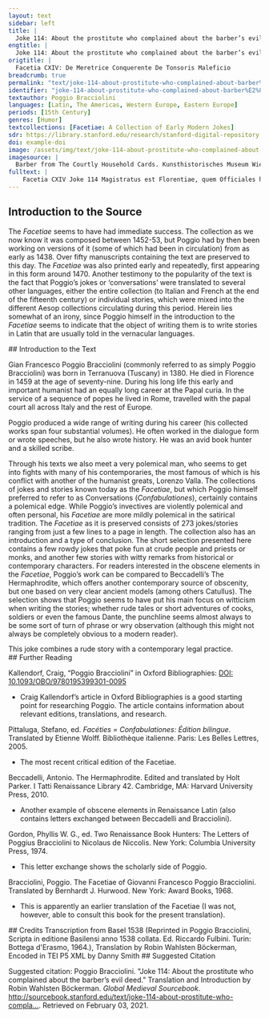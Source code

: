 ```yaml
---
layout: text
sidebar: left
title: |
  Joke 114: About the prostitute who complained about the barber’s evil deed | Facetia CXIV: De Meretrice Conquerente De Tonsoris Maleficio
engtitle: |
  Joke 114: About the prostitute who complained about the barber’s evil deed
origtitle: |
  Facetia CXIV: De Meretrice Conquerente De Tonsoris Maleficio
breadcrumb: true
permalink: "text/joke-114-about-prostitute-who-complained-about-barber%E2%80%99s-evil-deed"
identifier: "joke-114-about-prostitute-who-complained-about-barber%E2%80%99s-evil-deed"
textauthor: Poggio Bracciolini
languages: [Latin, The Americas, Western Europe, Eastern Europe]
periods: [15th Century]
genres: [Humor]
textcollections: [Facetiae: A Collection of Early Modern Jokes]
sdr: https://library.stanford.edu/research/stanford-digital-repository 
doi: example-doi 
image: /assets/img/text/joke-114-about-prostitute-who-complained-about-barber%E2%80%99s-evil-deed.jpg
imagesource: |
  Barber from The Courtly Household Cards. Kunsthistorisches Museum Wien, Kunstkammer (KK 5088) [Public Domain]
fulltext: |
    Facetia CXIV Joke 114 Magistratus est Florentiae, quem Officiales honestatis vocant: In Florence there is a magistracy called the Office of Respectability, horum praecipua cura est in iure meretricibus dicendo, curandoque ut in omni civitate absque molestia esse possint. whose main responsibility it is to preside over legal matters pertaining to prostitutes and to make sure that they can work untroubled all through the city. Accessit ad eos semel meretrix, questa iniuriam damnumque a tonsore illatum, Once a prostitute came to this office and complained that she had suffered injury and damage from a barber. qui in balneum accersitus ab ea ut partes inferiores raderet, rasorio ita cunni partem incidit, ut pluribus diebus homines admittere nequivisset, He had been summoned to the baths to shave her nether parts, but he had cut a part of the pussy with the razor so bad that she could not receive men for several days. ex quo damni infecti illum accusabat, amissi lucri restitutionem petens. For this she accused him of anticipated damage and asked to be repaid the lost income. Quaeritur quae sit futura sententia? One wonders what the judgment might be? 
---
```

## Introduction to the Source 
<p>The <em>Facetiae</em> seems to have had immediate success. The collection as we now know it was composed between 1452-53, but Poggio had by then been working on versions of it (some of which had been in circulation) from as early as 1438. Over fifty manuscripts containing the text are preserved to this day. The <em>Facetiae</em> was also printed early and repeatedly, first appearing in this form around 1470. Another testimony to the popularity of the text is the fact that Poggio’s jokes or ‘conversations’ were translated to several other languages, either the entire collection (to Italian and French at the end of the fifteenth century) or individual stories, which were mixed into the different Aesop collections circulating during this period. Herein lies somewhat of an irony, since Poggio himself in the introduction to the <em>Facetiae</em> seems to indicate that the object of writing them is to write stories in Latin that are usually told in the vernacular languages.</p>
## Introduction to the Text 
<p>Gian Francesco Poggio Bracciolini (commonly referred to as simply Poggio Bracciolini) was born in Terranuova (Tuscany) in 1380. He died in Florence in 1459 at the age of seventy-nine. During his long life this early and important humanist had an equally long career at the Papal curia. In the service of a sequence of popes he lived in Rome, travelled with the papal court all across Italy and the rest of Europe.</p> <p>Poggio produced a wide range of writing during his career (his collected works span four substantial volumes). He often worked in the dialogue form or wrote speeches, but he also wrote history. He was an avid book hunter and a skilled scribe.</p> <p>Through his texts we also meet a very polemical man, who seems to get into fights with many of his contemporaries, the most famous of which is his conflict with another of the humanist greats, Lorenzo Valla. The collections of jokes and stories known today as the <em>Facetiae</em>, but which Poggio himself preferred to refer to as Conversations (<em>Confabulationes</em>), certainly contains a polemical edge. While Poggio’s invectives are violently polemical and often personal, his <em>Facetiae</em> are more mildly polemical in the satirical tradition. The <em>Facetiae</em> as it is preserved consists of 273 jokes/stories ranging from just a few lines to a page in length. The collection also has an introduction and a type of conclusion. The short selection presented here contains a few rowdy jokes that poke fun at crude people and priests or monks, and another few stories with witty remarks from historical or contemporary characters. For readers interested in the obscene elements in the <em>Facetiae</em>, Poggio’s work can be compared to Beccadelli’s The Hermaphrodite, which offers another contemporary source of obscenity, but one based on very clear ancient models (among others Catullus). The selection shows that Poggio seems to have put his main focus on witticism when writing the stories; whether rude tales or short adventures of cooks, soldiers or even the famous Dante, the punchline seems almost always to be some sort of turn of phrase or wry observation (although this might not always be completely obvious to a modern reader).</p> <p dir="ltr" id="docs-internal-guid-27eeb694-7fff-f485-6cb9-9cc195d8385b" style="line-height:1.2;margin-top:0pt;margin-bottom:0pt;">This joke combines a rude story with a contemporary legal practice.</p>
## Further Reading 
<p>Kallendorf, Craig, “Poggio Bracciolini” in Oxford Bibliographies: <a href="https://www.oxfordbibliographies.com/view/document/obo-9780195399301/obo-9780195399301-0095.xml">DOI: 10.1093/OBO/9780195399301-0095</a></p> <ul> <li>Craig Kallendorf’s article in Oxford Bibliographies is a good starting point for researching Poggio. The article contains information about relevant editions, translations, and research.</li> </ul> <p>Pittaluga, Stefano, ed. <em>Facéties = Confabulationes: Édition bilingue.</em> Translated by Etienne Wolff. Bibliothèque italienne. Paris: Les Belles Lettres, 2005.</p> <ul> <li>The most recent critical edition of the Facetiae.</li> </ul> <p>Beccadelli, Antonio. The Hermaphrodite. Edited and translated by Holt Parker. I Tatti Renaissance Library 42. Cambridge, MA: Harvard University Press, 2010.</p> <ul> <li>Another example of obscene elements in Renaissance Latin (also contains letters exchanged between Beccadelli and Bracciolini).</li> </ul> <p>Gordon, Phyllis W. G., ed. Two Renaissance Book Hunters: The Letters of Poggius Bracciolini to Nicolaus de Niccolis. New York: Columbia University Press, 1974.</p> <ul> <li>This letter exchange shows the scholarly side of Poggio.</li> </ul> <p>Bracciolini, Poggio. The Facetiae of Giovanni Francesco Poggio Bracciolini. Translated by Bernhardt J. Hurwood. New York: Award Books, 1968.</p> <ul> <li>This is apparently an earlier translation of the Facetiae (I was not, however, able to consult this book for the present translation).</li> </ul>
## Credits
Transcription from Basel 1538 (Reprinted in Poggio Bracciolini, Scripta in editione Basilensi anno 1538 collata. Ed. Riccardo Fulbini. Turin: Bottega d'Erasmo, 1964.), 
Translation by Robin Wahlsten Böckerman, 
Encoded in TEI P5 XML by Danny Smith
## Suggested Citation
<p>Suggested citation: Poggio Bracciolini.  "Joke 114: About the prostitute who complained about the barber’s evil deed." Translation and Introduction by Robin Wahlsten Böckerman. <em>Global Medieval Sourcebook</em>. <a href="http://sourcebook.stanford.edu/text/joke-114-about-prostitute-who-complained-about-barber%E2%80%99s-evil-deed">http://sourcebook.stanford.edu/text/joke-114-about-prostitute-who-compla...</a>. Retrieved on February 03, 2021.</p>